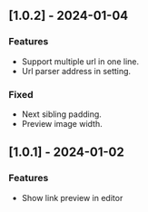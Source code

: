 ## [1.0.2] - 2024-01-04

### Features

-   Support multiple url in one line.
-   Url parser address in setting.

### Fixed

-   Next sibling padding.
-   Preview image width.

## [1.0.1] - 2024-01-02

### Features

-   Show link preview in editor
